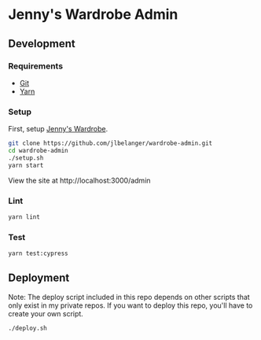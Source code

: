 # Jenny's Wardrobe Admin

## Development

### Requirements

- [Git](https://git-scm.com/)
- [Yarn](https://classic.yarnpkg.com/en/docs/install)

### Setup

First, setup [Jenny's Wardrobe](https://github.com/jlbelanger/wardrobe).

``` bash
git clone https://github.com/jlbelanger/wardrobe-admin.git
cd wardrobe-admin
./setup.sh
yarn start
```

View the site at http://localhost:3000/admin

### Lint

``` bash
yarn lint
```

### Test

``` bash
yarn test:cypress
```

## Deployment

Note: The deploy script included in this repo depends on other scripts that only exist in my private repos. If you want to deploy this repo, you'll have to create your own script.

``` bash
./deploy.sh
```
